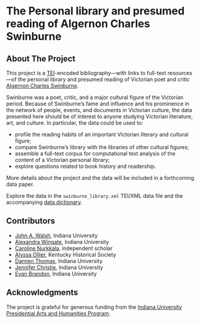# The Personal library and presumed reading of Algernon Charles Swinburne

## About The Project

This project is a [TEI](https://tei-c.org/release/doc/tei-p5-doc/en/html/index.html)-encoded bibliography—with links to full-text resources—of the personal library and presumed reading of Victorian poet and critic [Algernon Charles Swinburne](http://swinburneproject.org/). 

Swinburne was a poet, critic, and a major cultural figure of the Victorian period. Because of Swinburne’s fame and influence and his prominence in the network of people, events, and documents in Victorian culture, the data presented here should be of interest to anyone studying Victorian literature, art, and culture. In particular, the data could be used to:

- profile the reading habits of an important Victorian literary and cultural figure;
- compare Swinburne’s library with the libraries of other cultural figures;
- assemble a full-text corpus for computational text analysis of the content of a Victorian personal library;
- explore questions related to book history and readership.

More details about the project and the data will be included in a forthcoming data paper.

Explore the data in the `swinburne_library.xml` TEI/XML data file and the accompanying [data dictionary](data-dictionary.md).

## Contributors

- [John A. Walsh](https://github.com/jawalsh/), Indiana University
- [Alexandra Wingate](https://github.com/aewingate), Indiana University
- [Caroline Nurkkala](https://github.com/Ordeyn), independent scholar
- [Alyssa Ollier](https://github.com/AlyssaMertka), Kentucky Historical Society
- [Damien Thomas](https://github.com/thomdaro), Indiana University
- [Jennifer Christie](https://github.com/jchristie01), Indiana University
- [Evan Brandon](https://github.com/eobrandon99), Indiana University

## Acknowledgments

The project is grateful for generous funding from the [Indiana University Presidential Arts and Humanities Program](https://research.iu.edu/funding-proposals/funding/opportunities/presidential-arts-humanities/index.html).
